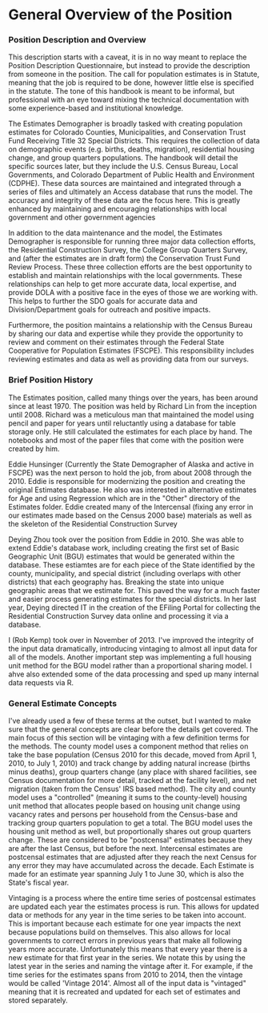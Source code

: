 # General Overview of the Position

### Position Description and Overview
This description starts with a caveat, it is in no way meant to replace the Position Description Questionnaire, but instead to provide the description from someone in the position.  The call for population estimates is in Statute, meaning that the job is required to be done, however little else is specified in the statute. The tone of this handbook is meant to be informal, but professional with an eye toward mixing the technical documentation with some experience-based and institutional knowledge.  

The Estimates Demographer is broadly tasked with creating population estimates for Colorado Counties, Municipalities, and Conservation Trust Fund Receiving Title 32 Special Districts.  This requires the collection of data on demographic events (e.g. births, deaths, migration), residential housing change, and group quarters populations.  The handbook will detail the specific sources later, but they include the U.S. Census Bureau, Local Governments, and Colorado Department of Public Health and Environment (CDPHE). These data sources are maintained and integrated through a series of files and ultimately an Access database that runs the model.  The accuracy and integrity of these data are the focus here.  This is greatly enhanced by maintaining and encouraging relationships with local government and other government agencies

In addition to the data maintenance and the model, the Estimates Demographer is responsible for running three major data collection efforts, the Residential Construction Survey, the College Group Quarters Survey, and (after the estimates are in draft form) the Conservation Trust Fund Review Process. These three collection efforts are the best opportunity to establish and maintain relationships with the local governments.  These relationships can help to get more accurate data, local expertise, and provide DOLA with a positive face in the eyes of those we are working with.  This helps to further the SDO goals for accurate data and Division/Department goals for outreach and positive impacts.  

Furthermore, the position maintains a relationship with the Census Bureau by sharing our data and expertise while they provide the opportunity to review and comment on their estimates through the Federal State Cooperative for Population Estimates (FSCPE).  This responsibility includes reviewing estimates and data as well as providing data from our surveys.

### Brief Position History

The Estimates position, called many things over the years, has been around since at least 1970.  The position was held by Richard Lin from the inception until 2008.  Richard was a meticulous man that maintained the model using pencil and paper for years until reluctantly using a database for table storage only.  He still calculated the estimates for each place by hand.  The notebooks and most of the paper files that come with the position were created by him.


Eddie Hunsinger (Currently the State Demographer of Alaska and active in FSCPE) was the next person to hold the job, from about 2008 through the 2010.  Eddie is responsible for modernizing the position and creating the original Estimates database.  He also was interested in alternative estimates for Age and using Regression which are in the "Other" directory of the Estimates folder. Eddie created many of the Intercensal (fixing any error in our estimates made based on the Census 2000 base) materials as well as the skeleton of the Residential Construction Survey

Deying Zhou took over the position from Eddie in 2010.  She was able to extend Eddie's database work, including creating the first set of Basic Geographic Unit (BGU) estimates that would be generated within the database. These estiamtes are for each piece of the State identified by the county, municipality, and special district (including overlaps with other districts) that each geography has.  Breaking the state into unique geographic areas that we estimate for. This paved the way for a much faster and easier process generating estimates for the special districts.  In her last year, Deying directed IT in the creation of the EFiling Portal for collecting the Residential Construction Survey data online and processing it via a database.

I (Rob Kemp) took over in November of 2013.  I've improved the integrity of the input data dramatically, introducing vintaging to almost all input data for all of the models.  Another important step was implementing a full housing unit method for the BGU model rather than a proportional sharing model.  I ahve also extended some of the data processing and sped up many internal data requests via R.  

### General Estimate Concepts

I've already used a few of these terms at the outset, but I wanted to make sure that the general concepts are clear before the details get covered.  The main focus of this section will be vintaging with a few definition terms for the methods.  The county model uses a component method that relies on take the base population (Census 2010 for this decade, moved from April 1, 2010, to July 1, 2010) and track change by adding natural increase (births minus deaths), group quarters change (any place with shared facilities, see Census documentation for more detail, tracked at the facility level), and net migration (taken from the Census' IRS based method).  The city and county model uses a "controlled" (meaning it sums to the county-level) housing unit method that allocates people based on housing unit change using vacancy rates and persons per household from the Census-base and tracking group quarters population to get a total.  The BGU model uses the housing unit method as well, but proportionally shares out group quarters change.  These are considered to be "postcensal" estimates because they are after the last Census, but before the next.  Intercensal estimates are postcensal estimates that are adjusted after they reach the next Census for any error they may have accumulated across the decade. Each Estimate is made for an estimate year spanning July 1 to June 30, which is also the State's fiscal year.

Vintaging is a process where the entire time series of postcensal estimates are updated each year the estimates process is run. This allows for updated data or methods for any year in the time series to be taken into account.  This is important because each estimate for one year impacts the next because populations build on themselves.  This also allows for local governments to correct errors in previous years that make all following years more accurate.  Unfortunately this means that every year there is a new estimate for that first year in the series.  We notate this by using the latest year in the series and naming the vintage after it.  For example, if the time series for the estimates spans from 2010 to 2014, then the vintage would be called 'Vintage 2014'.  Almost all of the input data is "vintaged" meaning that it is recreated and updated for each set of estimates and stored separately.